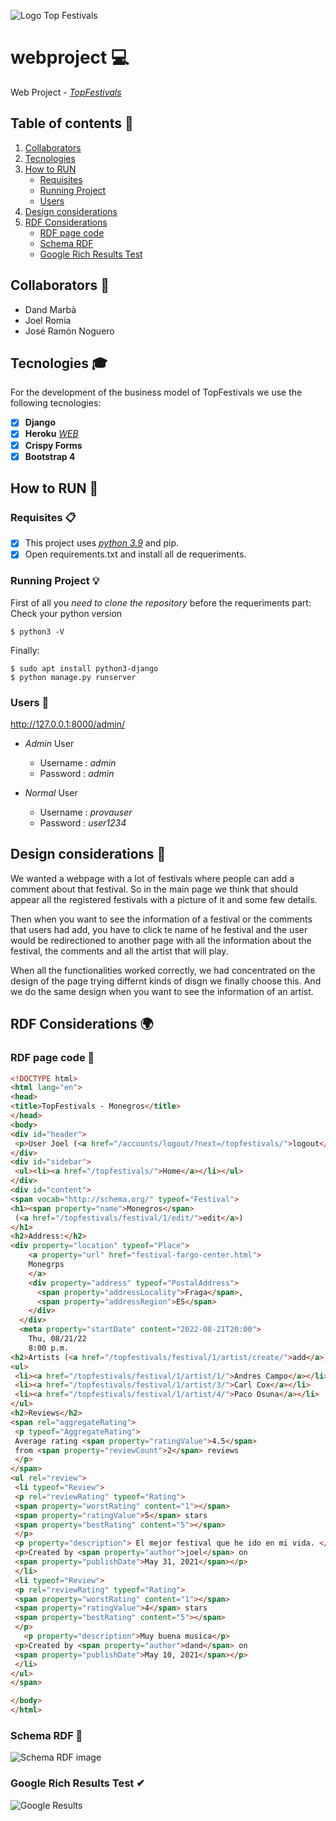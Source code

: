 ![Logo Top Festivals](docs/image_top_festivals.jpg)
# webproject 💻
Web Project - [*TopFestivals*][1]

[1]: https://github.com/dandmase/webproject
## Table of contents 🎯

1. [Collaborators](#collaborators-)
2. [Tecnologies](#tecnologies-)
3. [How to RUN](#how-to-run-)
    - [Requisites](#requisites-)
    - [Running Project](#running-project-)
    - [Users](#users-)
4. [Design considerations](#design-considerations-)
5. [RDF Considerations](#rdf-considerations-)
    - [RDF page code](#rdf-page-code-)
    - [Schema RDF](#schema-rdf-)
    - [Google Rich Results Test](#google-rich-results-test-)

## Collaborators 👷
* Dand Marbà
* Joel Romia
* José Ramón Noguero

## Tecnologies 🎓

For the development of the business model of TopFestivals we use the following tecnologies:
- [X]  **Django**
- [X] **Heroku** [*WEB*][3]
- [X] **Crispy Forms**
- [X] **Bootstrap 4** 

[3]: https://topfestivals.herokuapp.com/topfestivals/ "Entry heroku web"


## How to RUN 🔧
### Requisites 📋  
- [X] This project uses [*python 3.9*][2] and pip.
- [X] Open requirements.txt and install all de requeriments.

[2]: https://www.python.org/downloads/release/python-394/ "Download Python 3.9"
  
### Running Project 💡
First of all you *need to clone the repository* before the requeriments part:  
Check your python version 
```console
$ python3 -V
```
Finally:
```console
$ sudo apt install python3-django
$ python manage.py runserver
```

### Users 👨
http://127.0.0.1:8000/admin/
  - *Admin* User
    * Username : *admin*
    * Password : *admin*

  - *Normal* User
    * Username : *provauser*
    * Password : *user1234*

## Design considerations 🎨
We wanted a webpage with a lot of festivals where people can add a comment about that festival. So in the main page we think that should appear all the registered festivals with a picture of it and some few details.

Then when you want to see the information of a festival or the comments that users had add, you have to click te name of he festival and the user would be redirectioned to another page with all the information about the festival,
the comments and all the artist that will play. 

When all the functionalities worked correctly, we had concentrated on the design of the page trying differnt kinds of disgn we finally choose this. 
And we do the same design when you want to see the information of an artist.

## RDF Considerations 🌍

### RDF page code 📌

```html
<!DOCTYPE html>
<html lang="en">
<head>
<title>TopFestivals - Monegros</title>
</head>
<body>
<div id="header">
 <p>User Joel (<a href="/accounts/logout/?next=/topfestivals/">logout</a>)</p>
</div>
<div id="sidebar">
 <ul><li><a href="/topfestivals/">Home</a></li></ul>
</div>
<div id="content">
<span vocab="http://schema.org/" typeof="Festival">
<h1><span property="name">Monegros</span>
 (<a href="/topfestivals/festival/1/edit/">edit</a>)
</h1>
<h2>Address:</h2>
<div property="location" typeof="Place">
    <a property="url" href="festival-fargo-center.html">
    Monegrps
    </a>
    <div property="address" typeof="PostalAddress">
      <span property="addressLocality">Fraga</span>,
      <span property="addressRegion">ES</span>
    </div>
  </div>
  <meta property="startDate" content="2022-08-21T20:00">
    Thu, 08/21/22
    8:00 p.m.
<h2>Artists (<a href="/topfestivals/festival/1/artist/create/">add</a>)</h2>
<ul>
 <li><a href="/topfestivals/festival/1/artist/1/">Andres Campo</a></li>
 <li><a href="/topfestivals/festival/1/artist/3/">Carl Cox</a></li>
 <li><a href="/topfestivals/festival/1/artist/4/">Paco Osuna</a></li>
</ul>
<h2>Reviews</h2>
<span rel="aggregateRating">
 <p typeof="AggregateRating">
 Average rating <span property="ratingValue">4.5</span>
 from <span property="reviewCount">2</span> reviews
 </p>
</span>
<ul rel="review">
 <li typeof="Review">
 <p rel="reviewRating" typeof="Rating">
 <span property="worstRating" content="1"></span>
 <span property="ratingValue">5</span> stars
 <span property="bestRating" content="5"></span>
 </p>
 <p property="description"> El mejor festival que he ido en mi vida. </p>
 <p>Created by <span property="author">joel</span> on
 <span property="publishDate">May 31, 2021</span></p>
 </li>
 <li typeof="Review">
 <p rel="reviewRating" typeof="Rating">
 <span property="worstRating" content="1"></span>
 <span property="ratingValue">4</span> stars
 <span property="bestRating" content="5"></span>
 </p>
   <p property="description">Muy buena musica</p>
 <p>Created by <span property="author">dand</span> on
 <span property="publishDate">May 10, 2021</span></p>
 </li>
</ul>
</span>

</body>
</html>
```

### Schema RDF 📑

![Schema RDF image](docs/scheme.png)

### Google Rich Results Test ✔

![Google Results](docs/google_results.jpg)
